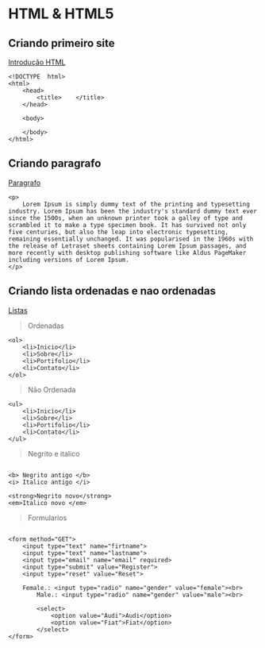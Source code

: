 # HTML & HTML5

## Criando primeiro site

[Introdução HTML](https://www.w3schools.com/html/)

```
<!DOCTYPE  html>
<html>
    <head>
        <title>    </title>
    </head>
    
    <body>

    </body>
</html>
```

## Criando paragrafo

[Paragrafo](https://www.w3schools.com/tags/tag_p.asp)

```
<p>
    Lorem Ipsum is simply dummy text of the printing and typesetting industry. Lorem Ipsum has been the industry's standard dummy text ever since the 1500s, when an unknown printer took a galley of type and scrambled it to make a type specimen book. It has survived not only five centuries, but also the leap into electronic typesetting, remaining essentially unchanged. It was popularised in the 1960s with the release of Letraset sheets containing Lorem Ipsum passages, and more recently with desktop publishing software like Aldus PageMaker including versions of Lorem Ipsum.
</p>
```

## Criando lista ordenadas e nao ordenadas

[Listas](https://www.w3schools.com/html/html_lists.asp)

<!-- Blockquote -->
> Ordenadas

```
<ol>
    <li>Inicio</li>
    <li>Sobre</li>
    <li>Portifolio</li>
    <li>Contato</li>
</ol>
```
<!-- Blockquote -->
> Não Ordenada

```
<ul>
    <li>Inicio</li>
    <li>Sobre</li>
    <li>Portifolio</li>
    <li>Contato</li>
</ul>

```

<!-- Blockquote -->
> Negrito e italico

```

<b> Negrito antigo </b>
<i> Italico antigo </i>

<strong>Negrito novo</strong>
<em>Italico novo </em>

```

<!-- Blockquote -->
> Formularios
```

<form method="GET">
    <input type="text" name="firtname">
    <input type="text" name="lastname">
    <input type="email" name="email" required>
    <input type="submit" value="Register">
    <input type="reset" value="Reset">

    Female.: <input type="radio" name="gender" value="female"><br>
        Male.: <input type="radio" name="gender" value="male"><br>

        <select>
            <option value="Audi">Audi</option>
            <option value="Fiat">Fiat</option>
        </select>
</form>

```
